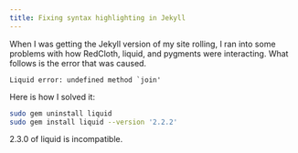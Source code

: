 ```yaml
---
title: Fixing syntax highlighting in Jekyll
---
```


When I was getting the Jekyll version of my site rolling, I ran into some problems with how RedCloth, liquid, and pygments were interacting. What follows is the error that was caused.

<!--more-->

```
Liquid error: undefined method `join'
```

Here is how I solved it:

``` bash
sudo gem uninstall liquid
sudo gem install liquid --version '2.2.2'
```

2.3.0 of liquid is incompatible.
